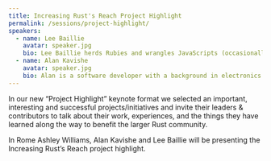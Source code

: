 ```yaml
---
title: Increasing Rust's Reach Project Highlight
permalink: /sessions/project-highlight/
speakers: 
  - name: Lee Baillie
    avatar: speaker.jpg
    bio: Lee Baillie herds Rubies and wrangles JavaScripts (occasionally also tending to the Rust garden) at Tilde in Portland, OR, mainly in the context of building Skylight, a Rails performance profiler. In their spare time, they enjoy hanging out with their dog JPEG, exploring the beautiful outdoors of the PNW, and lifting heavy things only to put them down again.
  - name: Alan Kavishe
    avatar: speaker.jpg
    bio: Alan is a software developer with a background in electronics engineering, who lives in Namibia and spends his days coding JavaScript and composing choral pieces. He saved his first program onto a cassette tape and then proceeded to pop the tape into a stereo just to hear what it’d sound like. Turns out that’s a whole genre of music.
---
```


In our new “Project Highlight” keynote format we selected an important, interesting and successful projects/initiatives and invite their leaders & contributors to talk about their work, experiences, and the things they have learned along the way to benefit the larger Rust community.

In Rome Ashley Williams, Alan Kavishe and Lee Baillie will be presenting the Increasing Rust’s Reach project highlight.